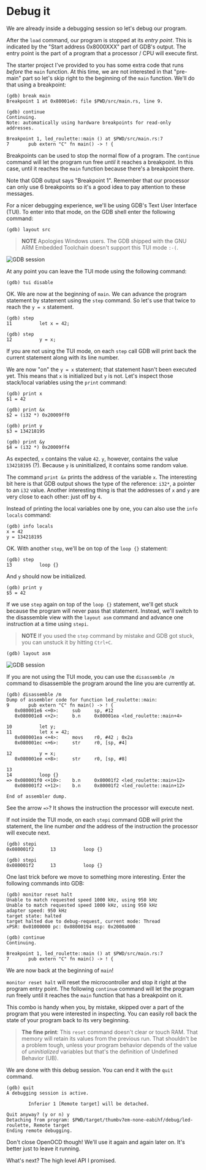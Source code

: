 # Debug it

We are already inside a debugging session so let's debug our program.

After the `load` command, our program is stopped at its *entry point*. This is
indicated by the "Start address 0x8000XXX" part of GDB's output. The entry point
is the part of a program that a processor / CPU will execute first.

The starter project I've provided to you has some extra code that runs *before*
the `main` function. At this time, we are not interested in that "pre-main"
part so let's skip right to the beginning of the `main` function. We'll do that
using a breakpoint:

```
(gdb) break main
Breakpoint 1 at 0x80001e6: file $PWD/src/main.rs, line 9.

(gdb) continue
Continuing.
Note: automatically using hardware breakpoints for read-only addresses.

Breakpoint 1, led_roulette::main () at $PWD/src/main.rs:7
7       pub extern "C" fn main() -> ! {
```

Breakpoints can be used to stop the normal flow of a program. The `continue`
command will let the program run free *until* it reaches a breakpoint. In this
case, until it reaches the `main` function because there's a breakpoint there.

Note that GDB output says "Breakpoint 1". Remember that our processor can only
use 6 breakpoints so it's a good idea to pay attention to these messages.

For a nicer debugging experience, we'll be using GDB's Text User Interface
(TUI). To enter into that mode, on the GDB shell enter the following command:

```
(gdb) layout src
```

> **NOTE** Apologies Windows users. The GDB shipped with the GNU ARM Embedded
> Toolchain doesn't support this TUI mode `:-(`.

![GDB session](assets/gdb-layout-src.png "GDB TUI")

At any point you can leave the TUI mode using the following command:

```
(gdb) tui disable
```

OK. We are now at the beginning of `main`. We can advance the program statement
by statement using the `step` command. So let's use that twice to reach the `y =
x` statement.

```
(gdb) step
11          let x = 42;

(gdb) step
12          y = x;
```

If you are not using the TUI mode, on each `step` call GDB will print back the
current statement along with its line number.

We are now "on" the `y = x` statement; that statement hasn't been executed yet.
This means that `x` is initialized but `y` is not. Let's inspect those
stack/local variables using the `print` command:

```
(gdb) print x
$1 = 42

(gdb) print &x
$2 = (i32 *) 0x20009ff0

(gdb) print y
$3 = 134218195

(gdb) print &y
$4 = (i32 *) 0x20009ff4
```

As expected, `x` contains the value `42`. `y`, however, contains the value
`134218195` (?). Because `y` is uninitialized, it contains some random value.

The command `print &x` prints the address of the variable `x`. The interesting
bit here is that GDB output shows the type of the reference: `i32*`, a pointer
to an `i32` value. Another interesting thing is that the addresses of `x` and
`y` are very close to each other: just off by `4`.

Instead of printing the local variables one by one, you can also use the `info
locals` command:

```
(gdb) info locals
x = 42
y = 134218195
```

OK. With another `step`, we'll be on top of the `loop {}` statement:

```
(gdb) step
13          loop {}
```

And `y` should now be initialized.

```
(gdb) print y
$5 = 42
```

If we use `step` again on top of the `loop {}` statement, we'll get stuck
because the program will never pass that statement. Instead, we'll switch to the
disassemble view with the `layout asm` command and advance one instruction at a
time using `stepi`.

> **NOTE** If you used the `step` command by mistake and GDB got stuck, you can
> unstuck it by hitting `Ctrl+C`.

```
(gdb) layout asm
```

![GDB session](assets/gdb-layout-asm.png "GDB disassemble")

If you are not using the TUI mode, you can use the `disassemble /m` command to
disassemble the program around the line you are currently at.

```
(gdb) disassemble /m
Dump of assembler code for function led_roulette::main:
9       pub extern "C" fn main() -> ! {
   0x080001e6 <+0>:     sub     sp, #12
   0x080001e8 <+2>:     b.n     0x80001ea <led_roulette::main+4>

10          let y;
11          let x = 42;
   0x080001ea <+4>:     movs    r0, #42 ; 0x2a
   0x080001ec <+6>:     str     r0, [sp, #4]

12          y = x;
   0x080001ee <+8>:     str     r0, [sp, #8]

13
14          loop {}
=> 0x080001f0 <+10>:    b.n     0x80001f2 <led_roulette::main+12>
   0x080001f2 <+12>:    b.n     0x80001f2 <led_roulette::main+12>

End of assembler dump.
```

See the arrow `=>`? It shows the instruction the processor will execute next.

If not inside the TUI mode, on each `stepi` command GDB will print the
statement, the line number *and* the address of the instruction the processor
will execute next.

```
(gdb) stepi
0x080001f2      13          loop {}

(gdb) stepi
0x080001f2      13          loop {}
```

One last trick before we move to something more interesting. Enter the following
commands into GDB:

```
(gdb) monitor reset halt
Unable to match requested speed 1000 kHz, using 950 kHz
Unable to match requested speed 1000 kHz, using 950 kHz
adapter speed: 950 kHz
target state: halted
target halted due to debug-request, current mode: Thread
xPSR: 0x01000000 pc: 0x08000194 msp: 0x2000a000

(gdb) continue
Continuing.

Breakpoint 1, led_roulette::main () at $PWD/src/main.rs:7
7       pub extern "C" fn main() -> ! {
```

We are now back at the beginning of `main`!

`monitor reset halt` will reset the microcontroller and stop it right at the
program entry point. The following `continue` command will let the program run
freely until it reaches the `main` function that has a breakpoint on it.

This combo is handy when you, by mistake, skipped over a part of the program
that you were interested in inspecting. You can easily roll back the state of
your program back to its very beginning.

> **The fine print**: This `reset` command doesn't clear or touch RAM. That
> memory will retain its values from the previous run. That shouldn't be a
> problem tough, unless your program behavior depends of the value of
> *uninitialized* variables but that's the definition of Undefined Behavior
> (UB).

We are done with this debug session. You can end it with the `quit` command.

```
(gdb) quit
A debugging session is active.

        Inferior 1 [Remote target] will be detached.

Quit anyway? (y or n) y
Detaching from program: $PWD/target/thumbv7em-none-eabihf/debug/led-roulette, Remote target
Ending remote debugging.
```

Don't close OpenOCD though! We'll use it again and again later on. It's better
just to leave it running.

What's next? The high level API I promised.
